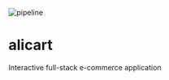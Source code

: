 ![pipeline](https://github.com/mahfuzali/alicart/workflows/Node.js%20CI/badge.svg)
# alicart
Interactive full-stack e-commerce application 
